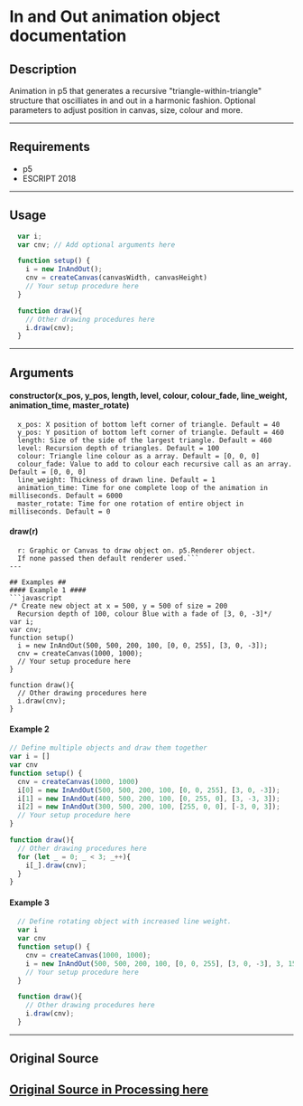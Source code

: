 # In and Out animation object documentation #
## Description ##
Animation in p5 that generates a recursive "triangle-within-triangle" structure that oscilliates in and out in a harmonic fashion. Optional parameters to adjust position in canvas, size, colour and more.

---
## Requirements ##
* p5
* ESCRIPT 2018
---
## Usage ##
```javascript
  var i;
  var cnv; // Add optional arguments here

  function setup() {
    i = new InAndOut();
    cnv = createCanvas(canvasWidth, canvasHeight)
    // Your setup procedure here
  }

  function draw(){
    // Other drawing procedures here
    i.draw(cnv);
  }
```
---
## Arguments ##
#### constructor(x_pos, y_pos, length, level, colour, colour_fade, line_weight, animation_time, master_rotate)
```
  x_pos: X position of bottom left corner of triangle. Default = 40
  y_pos: Y position of bottom left corner of triangle. Default = 460
  length: Size of the side of the largest triangle. Default = 460
  level: Recursion depth of triangles. Default = 100
  colour: Triangle line colour as a array. Default = [0, 0, 0]
  colour_fade: Value to add to colour each recursive call as an array. Default = [0, 0, 0]
  line_weight: Thickness of drawn line. Default = 1
  animation_time: Time for one complete loop of the animation in milliseconds. Default = 6000
  master_rotate: Time for one rotation of entire object in milliseconds. Default = 0
  ```
#### draw(r) ####
```
  r: Graphic or Canvas to draw object on. p5.Renderer object.
  If none passed then default renderer used.```
---

## Examples ##
#### Example 1 ####
```javascript
/* Create new object at x = 500, y = 500 of size = 200
  Recursion depth of 100, colour Blue with a fade of [3, 0, -3]*/
var i;
var cnv;
function setup()
  i = new InAndOut(500, 500, 200, 100, [0, 0, 255], [3, 0, -3]);
  cnv = createCanvas(1000, 1000);
  // Your setup procedure here
}

function draw(){
  // Other drawing procedures here
  i.draw(cnv);
}  
```
#### Example 2 ####
```javascript
// Define multiple objects and draw them together
var i = []
var cnv
function setup() {
  cnv = createCanvas(1000, 1000)
  i[0] = new InAndOut(500, 500, 200, 100, [0, 0, 255], [3, 0, -3]);
  i[1] = new InAndOut(400, 500, 200, 100, [0, 255, 0], [3, -3, 3]);
  i[2] = new InAndOut(300, 500, 200, 100, [255, 0, 0], [-3, 0, 3]);
  // Your setup procedure here
}

function draw(){
  // Other drawing procedures here
  for (let _ = 0; _ < 3; _++){
    i[_].draw(cnv);  
  }
}  
```
#### Example 3 ####
```javascript
  // Define rotating object with increased line weight.
  var i
  var cnv
  function setup() {
    cnv = createCanvas(1000, 1000);
    i = new InAndOut(500, 500, 200, 100, [0, 0, 255], [3, 0, -3], 3, 1500, 3000);
    // Your setup procedure here
  }

  function draw(){
    // Other drawing procedures here
    i.draw(cnv);
  }  
```
---

## Original Source ##

[Original Source in Processing here](https://www.openprocessing.org/sketch/563267)
---
